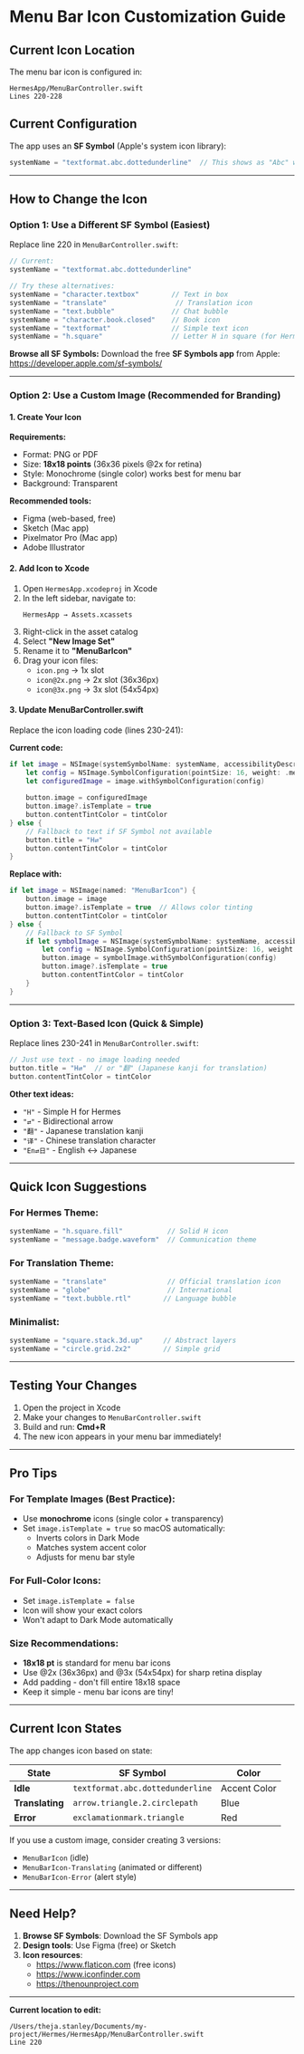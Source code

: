 # Menu Bar Icon Customization Guide

## Current Icon Location

The menu bar icon is configured in:
```
HermesApp/MenuBarController.swift
Lines 220-228
```

## Current Configuration

The app uses an **SF Symbol** (Apple's system icon library):
```swift
systemName = "textformat.abc.dottedunderline"  // This shows as "Abc" with underline
```

---

## How to Change the Icon

### Option 1: Use a Different SF Symbol (Easiest)

Replace line 220 in `MenuBarController.swift`:

```swift
// Current:
systemName = "textformat.abc.dottedunderline"

// Try these alternatives:
systemName = "character.textbox"        // Text in box
systemName = "translate"                 // Translation icon
systemName = "text.bubble"              // Chat bubble
systemName = "character.book.closed"    // Book icon
systemName = "textformat"               // Simple text icon
systemName = "h.square"                 // Letter H in square (for Hermes!)
```

**Browse all SF Symbols:**
Download the free **SF Symbols app** from Apple:
https://developer.apple.com/sf-symbols/

---

### Option 2: Use a Custom Image (Recommended for Branding)

#### 1. Create Your Icon

**Requirements:**
- Format: PNG or PDF
- Size: **18x18 points** (36x36 pixels @2x for retina)
- Style: Monochrome (single color) works best for menu bar
- Background: Transparent

**Recommended tools:**
- Figma (web-based, free)
- Sketch (Mac app)
- Pixelmator Pro (Mac app)
- Adobe Illustrator

#### 2. Add Icon to Xcode

1. Open `HermesApp.xcodeproj` in Xcode
2. In the left sidebar, navigate to:
   ```
   HermesApp → Assets.xcassets
   ```
3. Right-click in the asset catalog
4. Select **"New Image Set"**
5. Rename it to **"MenuBarIcon"**
6. Drag your icon files:
   - `icon.png` → 1x slot
   - `icon@2x.png` → 2x slot (36x36px)
   - `icon@3x.png` → 3x slot (54x54px)

#### 3. Update MenuBarController.swift

Replace the icon loading code (lines 230-241):

**Current code:**
```swift
if let image = NSImage(systemSymbolName: systemName, accessibilityDescription: nil) {
    let config = NSImage.SymbolConfiguration(pointSize: 16, weight: .medium)
    let configuredImage = image.withSymbolConfiguration(config)
    
    button.image = configuredImage
    button.image?.isTemplate = true
    button.contentTintColor = tintColor
} else {
    // Fallback to text if SF Symbol not available
    button.title = "H⇄"
    button.contentTintColor = tintColor
}
```

**Replace with:**
```swift
if let image = NSImage(named: "MenuBarIcon") {
    button.image = image
    button.image?.isTemplate = true  // Allows color tinting
    button.contentTintColor = tintColor
} else {
    // Fallback to SF Symbol
    if let symbolImage = NSImage(systemSymbolName: systemName, accessibilityDescription: nil) {
        let config = NSImage.SymbolConfiguration(pointSize: 16, weight: .medium)
        button.image = symbolImage.withSymbolConfiguration(config)
        button.image?.isTemplate = true
        button.contentTintColor = tintColor
    }
}
```

---

### Option 3: Text-Based Icon (Quick & Simple)

Replace lines 230-241 in `MenuBarController.swift`:

```swift
// Just use text - no image loading needed
button.title = "H⇄"  // or "翻" (Japanese kanji for translation)
button.contentTintColor = tintColor
```

**Other text ideas:**
- `"H"` - Simple H for Hermes
- `"⇄"` - Bidirectional arrow
- `"翻"` - Japanese translation kanji
- `"译"` - Chinese translation character
- `"En⇄日"` - English ↔ Japanese

---

## Quick Icon Suggestions

### For Hermes Theme:
```swift
systemName = "h.square.fill"           // Solid H icon
systemName = "message.badge.waveform"  // Communication theme
```

### For Translation Theme:
```swift
systemName = "translate"               // Official translation icon
systemName = "globe"                   // International
systemName = "text.bubble.rtl"        // Language bubble
```

### Minimalist:
```swift
systemName = "square.stack.3d.up"     // Abstract layers
systemName = "circle.grid.2x2"        // Simple grid
```

---

## Testing Your Changes

1. Open the project in Xcode
2. Make your changes to `MenuBarController.swift`
3. Build and run: **Cmd+R**
4. The new icon appears in your menu bar immediately!

---

## Pro Tips

### For Template Images (Best Practice):
- Use **monochrome** icons (single color + transparency)
- Set `image.isTemplate = true` so macOS automatically:
  - Inverts colors in Dark Mode
  - Matches system accent color
  - Adjusts for menu bar style

### For Full-Color Icons:
- Set `image.isTemplate = false`
- Icon will show your exact colors
- Won't adapt to Dark Mode automatically

### Size Recommendations:
- **18x18 pt** is standard for menu bar icons
- Use @2x (36x36px) and @3x (54x54px) for sharp retina display
- Add padding - don't fill entire 18x18 space
- Keep it simple - menu bar icons are tiny!

---

## Current Icon States

The app changes icon based on state:

| State | SF Symbol | Color |
|-------|-----------|-------|
| **Idle** | `textformat.abc.dottedunderline` | Accent Color |
| **Translating** | `arrow.triangle.2.circlepath` | Blue |
| **Error** | `exclamationmark.triangle` | Red |

If you use a custom image, consider creating 3 versions:
- `MenuBarIcon` (idle)
- `MenuBarIcon-Translating` (animated or different)
- `MenuBarIcon-Error` (alert style)

---

## Need Help?

1. **Browse SF Symbols**: Download the SF Symbols app
2. **Design tools**: Use Figma (free) or Sketch
3. **Icon resources**:
   - https://www.flaticon.com (free icons)
   - https://www.iconfinder.com
   - https://thenounproject.com

---

**Current location to edit:**
```
/Users/theja.stanley/Documents/my-project/Hermes/HermesApp/MenuBarController.swift
Line 220
```

